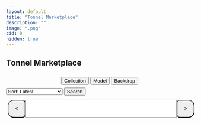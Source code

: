 ```yaml
---
layout: default
title: "Tonnel Marketplace"
description: ""
image: ".png"
cid: 0
hidden: true
---
```

<style>

#list {
  display: grid;
  --fw: min(calc(100vw - 56px),980px);
}
#list .item {
  position: relative;
  background-color: var(--md-sys-color-background);
  box-sizing: border-box;
  overflow: hidden;
  width: 96%;
  margin: 2%;
  border-radius: calc(var(--font)/100*10);
  font-size: 0;
  /*outline: 1px solid var(--md-sys-color-outline-variant);*/
}
#list img {
  width: 100%;
  aspect-ratio: 1;
}
#list .q {
  color: var(--md-sys-color-outline-variant);
  font-size: calc(var(--font)/100*30);
  display: flex;
  justify-content: center;
  align-items: center;
  width: 100%;
  height: auto;
  aspect-ratio: 1;
}
#list .id {
  background-color: #0014;
  color: #fff;
  display: flex;
  justify-content: center;
  align-items: center;
  width: 100%;
  height: 10%;
  position: absolute;
  top: 0;
  right: 0;
  transform-origin: center center;
  transform: translateX(45%) rotateZ(45deg) translateY(80%);
  font-size: calc(var(--font)/100*6);
}

#list .price {
  display: flex;
  justify-content: center;
  align-items: center;
  position: absolute;
  bottom: 9%;
  left: 10%;
  font-size: calc(var(--font)/100*8);
  text-shadow: 0 0 1px black;
  color: #fff;
}

@media screen and (width > 100px) {
  #list {
    grid-template-columns: repeat(2,1fr);
    --font: calc(var(--fw)/2);
  }
}
@media screen and (width > 500px) {
  #list {
    grid-template-columns: repeat(3,1fr);
    --font: calc(var(--fw)/3);
  }
}
@media screen and (width > 700px) {
  #list {
    grid-template-columns: repeat(4,1fr);
    --font: calc(var(--fw)/4);
  }
}
@media screen and (width > 900px) {
  #list {
    grid-template-columns: repeat(5,1fr);
    --font: calc(var(--fw)/5);
  }
}

.controls {
  display: flex;
  width: 100%;
  height: 48px;
  padding: 4px;
  margin-top: 8px;
}

.controls button {
  display: flex;
  justify-content: center;
  align-items: center;
  height: 100%;
  aspect-ratio: 1;
  margin: 0;
  min-width: 0;
}

.controls button:first-of-type {
  border-radius: 16px 8px 8px 16px;
}

.controls button:last-of-type {
  border-radius: 8px 16px 16px 8px;
}

.controls input {
  width: calc(100% - 90px);
  height: 100%;
  text-align: center;
  margin: 0 auto;
}

.filteri {
  margin: 8px 2px;
}
.filterd {
  display: none;
  flex-direction: column;
  overflow: hidden;
  width: 100%;
  max-width: 400px;
  max-height: 256px;
  padding: 8px;
  border-radius: 12px;
  outline: 1px solid var(--md-sys-color-outline-variant);
}
.filterd .filters {
  margin-bottom: 8px;
}
.filterd .filterl {
  padding: 4px;
  overflow-y: auto;
}
.filterd .filterl div img {
  width: 15px;
  margin-left: 4px;
  margin-right: 4px;
}
.filterd .filterl div {
  cursor: pointer;
  padding: 4px;
}
.filterd .filterl div.active {
  border-left: 2px solid var(--md-sys-color-primary-container);
}
.filterd .filterl div.hidden {
  diplay: none;
}

</style>

## Tonnel Marketplace

<div style="display:flex;align-items:center;justify-content:center;width:100%;max-width:400px;margin:0 auto;">
  <button id="collectionst" class="filteri">Collection</button>
  <button id="modelst" class="filteri">Model</button>
  <button id="backdropst" class="filteri">Backdrop</button>
</div>
<div style="display:flex;align-items:center;justify-content:center">

  <div id="collectionsd" class="filterd">
    <input id="collectionss" class="filters" type="text" autocomplete="off" placeholder="Search...">
    <div id="collectionsl" class="filterl"></div>
  </div>

  <div id="modelsd" class="filterd" style="display:none">
    <input id="modelss" class="filters" type="text" autocomplete="off" placeholder="Search...">
    <div id="modelsl" class="filterl"></div>
  </div>

  <div id="backdropsd" class="filterd" style="display:none">
    <input id="backdropss" class="filters" type="text" autocomplete="off" placeholder="Search...">
    <div id="backdropsl" class="filterl"></div>
  </div>

</div>

<select id="sort">
  <option value="d">Sort: Latest</option>
  <option value="p0">Sort: Price low to high</option>
  <option value="p1">Sort: Price high to low</option>
  <option value="i">Sort: ID</option>
  <option value="r">Sort: Rarity</option>
  <option value="m">Sort: Model</option>
  <option value="b">Sort: Backdrop</option>
  <option value="s">Sort: Symbol</option>
</select>
<button onclick="page=0;load_gifts()">Search</button>

<div id="list"></div>

<div class="controls">
  <button onclick="page--;load_gifts()"><</button>
  <input type="text" id="pagei">
  <button onclick="page++;load_gifts()">></button>
</div>

<script>

const gift_names = `Astral Shard
B-Day Candle
Berry Box
Bunny Muffin
Candy Cane
Cookie Heart
Crystal Ball
Desk Calendar
Diamond Ring
Durov's Cap
Easter Egg
Electric Skull
Eternal Candle
Eternal Rose
Evil Eye
Flying Broom
Genie Lamp
Ginger Cookie
Hanging Star
Hex Pot
Homemade Cake
Hypno Lollipop
Ion Gem
Jack-in-the-Box
Jelly Bunny
Jester Hat
Jingle Bells
Kissed Frog
LolPop
Loot Bag
Love Candle
Love Potion
Lunar Snake
Mad Pumpkin
Magic Potion
Mini Oscar
Neko Helmet
Party Sparkler
Perfume Bottle
Plush Pepe
Precious Peach
Record Player
Sakura Flower
Santa Hat
Scared Cat
Sharp Tongue
Signet Ring
Skull Flower
Sleigh Bell
Snow Globe
Snow Mittens
Spiced Wine
Spy Agaric
Star Notepad
Swiss Watch
Tama Gadget
Top Hat
Toy Bear
Trapped Heart
Vintage Cigar
Voodoo Doll
Winter Wreath
Witch Hat`;

const fix_name = n => n.replaceAll(" ","").replaceAll("-","").replaceAll("'","").toLowerCase();

const get_img = (a,b,c=0) => {
  return `https://nft.fragment.com/gift/${a}-${b}.${["small","medium","large"][c]||c}.jpg`
}

const tonnel_search = async (page=1,limit=8,sort="d",asset="TON",{name,model,backdrop,symbol}) => {
  const s = {
    d: { message_post_time: -1 , gift_id: -1 },
    p0: { price:  1 , gift_id: -1 },
    p1: { price: -1 , gift_id: -1 },
    i: { gift_num: 1 , gift_id: -1 },
    r: { rarity: -1 , gift_id: -1 },
    m: { modelRarity: 1 , gift_id: -1 },
    b: { backdropRarity: 1 , gift_id: -1 },
    s: { symbolRarity: 1 , gift_id: -1 }
  };
  return await(await fetch("https://gifts2.tonnel.network/api/pageGifts", {
    method: "POST",
    headers: {
      "Content-Type": "application/json"
    },
    body: JSON.stringify({
      page,
      limit,
      sort: JSON.stringify(s[sort]),
      filter: JSON.stringify({
        price: { $exists: true },
        refunded: { $ne: true },
        buyer: { $exists: false },
        export_at: { $exists: true },
        asset,
        ...(     name?.length && { gift_name: name }),
        ...(    model?.length && {     model: { $in:    model } }),
        ...(     name?.length
          ?{
            ...(backdrop?.length && { backdrop: { $in: backdrop } }),
            ...(symbol?.length && { symbol: { $in: symbol } })
          }
          :{
            ...(backdrop?.length && { backdrop: { $regex: backdrop.map(val => `^${val}\\(`).join("|") } }),
            ...(symbol?.length && { symbol: { $regex: symbol.map(val => `^${val}\\(`).join("|") } })
          }
        )
      }),
      ref: 0,
      price_range: null,
      user_auth: ""
    })
  })).json();
}

const gift_names0 = fix_name(gift_names);

const gifts = gift_names.split("\n");
const gifts0 = gift_names0.split("\n");

const add_gift = (c,n,p) => {
  const gift = document.createElement("div");
  gift.classList.add("item");

  const img = document.createElement("img");
  img.src = get_img(c,n,1);
  gift.appendChild(img);

  img.onerror = () => {
    img.remove();
    const q = document.createElement("div");
    q.classList.add("q");
    q.innerText = "?";
    gift.appendChild(q);
  };

  const id = document.createElement("div");
  id.classList.add("id");
  id.innerText = "#"+n;
  gift.appendChild(id);

  if (p) {
    const price = document.createElement("div");
    price.classList.add("price");
    price.innerText = p;
    gift.appendChild(price);
  }

  list.appendChild(gift);
}
  
const load_gifts = async () => {
  list.innerHTML = `<div style="padding:8px;">Loading...</div>`;
  page = Math.max(page,0);
  pagei.value = page+1;

  const encode = (arr) => arr.map(encodeURIComponent).join(",");
  history.replaceState({},null,`../tools/tonnel-market/?p=${page}&s=${sort.value}` +
    (collections.length ? `&collections=${encode(collections)}` : "") +
    (models.length ? `&models=${encode(models)}` : "") +
    (backdrops.length ? `&backdrops=${encode(backdrops)}` : "") +
    (symbols.length ? `&symbols=${encode(symbols)}` : "")
  );

  const data = await tonnel_search(page+1,limit,sort.value,"TON",{
    name: collections,
    model: models,
    backdrop: get_backdrops(backdrops),
    symbols: symbols
  });
  list.innerHTML = "";
  for (g of data) {
    const p = g.price+" "+g.asset;
    //const p = Math.ceil(g.price*ton*usd/1000).toLocaleString("en-US")+"K IRT";
    add_gift(fix_name(g.name),g.gift_num,p);
  }
  if (data.length==0) list.innerHTML = `<div style="padding:8px;">No Gifts Found</div>`;
}

pagei.onkeydown = e => {
  if (e.key=="Enter"){
    let n = +pagei.value;
    if(n>0&&Number.isInteger(n)) {
      page = n-1;
      load_gifts();
    }
  }
};

const url_string = window.location.href;
const url = new URL(url_string);
const limit = 24;

let page = Math.max(parseInt(url.searchParams.get("p"))||0,0);
sort.value = url.searchParams.get("s")||"d";
const parse = (key) => {
  const val = url.searchParams.get(key);
  return val?val.split(","):[];
}
let collections = parse("collections");
let models = parse("models");
let backdrops = parse("backdrops");
let symbols = parse("symbols");

const get_backdrops = (list) => {
  let matched = [];
  list.forEach(item => {
    collections.forEach(gift => {
      const gm = gift_models.find(g => g._id == gift);
      if (!gm) return;
        gm.backgrounds.forEach(bg => {
        if (bg.includes(item) && !matched.includes(bg)) {
          matched.push(bg);
        }
      });
    });
  });
  return matched;
}

const gift_elements = {};

gifts.forEach(gift => {
  const div = document.createElement("div");
  div.innerHTML = `<img src="https://fragment.com/file/gifts/${fix_name(gift)}/thumb.webp">${gift}`;
  div.onclick = () => {
    if (collections.includes(gift)) {
      collections = collections.filter(g=>g!=gift);
      remove_models_of_gift(gift);
    } else {
      collections.push(gift);
    }
    update_collections(collectionss.value);
    update_models(modelss.value);
    update_backdrops(backdropss.value);
  };
  gift_elements[gift] = div;
  collectionsl.appendChild(div);
});

const remove_models_of_gift = (gift) => {
  if (!gift_models) return;
  const gm = gift_models.find(g => g._id == gift);
  if (!gm) return;
  gm.models.forEach(m => {
    const i = models.indexOf(m);
    if (i > -1) models.splice(i,1);
  });
}

const update_collections = (filter = "") => {
  const filtered = gifts.filter(g => g.toLowerCase().includes(filter.toLowerCase()));
  gifts.forEach(gift => {
    const div = gift_elements[gift];
    if (filtered.includes(gift)) {
      div.style.display = "block";
    } else {
      div.style.display = "none";
    }
    div.className = collections.includes(gift)?"active":"";
  });
}

const update_models = (filter = "") => {
  modelsl.innerHTML = "";
  if (collections.length == 0) {
    models.length = 0;
    const div = document.createElement("div");
    div.innerText = "No Models Found";
    modelsl.appendChild(div);
    return;
  }
  let all = [];
  collections.forEach(gift => {
    const gm = gift_models.find(g => g._id == gift);
    //if (gm) all = all.concat(gm.models.slice(0, -1).map(m => ({gift,model:m})));
    if (gm) {
    const sorted = gm.models.slice(0, -1).sort((a, b) => {
      const pa = parseFloat(a.match(/\(([\d.]+)%\)/)?.[1] || 0);
      const pb = parseFloat(b.match(/\(([\d.]+)%\)/)?.[1] || 0);
      return pa - pb;
    });
    all = all.concat(sorted.map(m => ({gift,model:m})));
  }
  });
  const filtered = all.filter(({model}) => model.toLowerCase().includes(filter.toLowerCase()));
  if (filtered.length == 0) {
    const div = document.createElement("div");
    div.innerText = "no models found";
    modelsl.appendChild(div);
    return;
  }
  filtered.sort((a,b) => {
    const ain = models.includes(a.model)?-1:1;
    const bin = models.includes(b.model)?-1:1;
    return ain - bin;
  }).forEach(({gift, model}) => {
    const div = document.createElement("div");
    div.innerText = gift + " - " + model;
    div.className = models.includes(model)?"active":"";
    div.onclick = () => {
      if (models.includes(model)) {
        models = models.filter(m=>m!=model);
      } else {
        models.push(model);
      }
      update_models(filter);
    };
    modelsl.appendChild(div);
  });
}

const update_backdrops = (filter = "") => {
  backdropsl.innerHTML = "";
  let all = [];
  if (collections.length == 0) {
    const allData = gift_models.find(g => g._id == "All Names");
    if (allData) all = allData.backgrounds.slice(0, -1).map(b => b.replace(/\s*\(\d+(\.\d+)?%\)/, ""));
  } else {
    collections.forEach(gift => {
      const gm = gift_models.find(g => g._id == gift);
      if (gm) all = all.concat(gm.backgrounds.slice(0, -1).map(b => b.replace(/\s*\(\d+(\.\d+)?%\)/, "")));
    });
  }
  all = [...new Set(all)];
  const filtered = all.filter(b => b.toLowerCase().includes(filter.toLowerCase()));
  if (filtered.length == 0) {
    const div = document.createElement("div");
    div.innerText = "no backdrops found";
    backdropsl.appendChild(div);
    return;
  }
  filtered.sort((a, b) => {
    const ain = backdrops.includes(a) ? -1 : 1;
    const bin = backdrops.includes(b) ? -1 : 1;
    return ain - bin;
  }).forEach(b => {
    const div = document.createElement("div");
    const color = gift_backdrops.find(x => x.backdrop?.includes(b))?.color?.centerColor;
    const hex = color ? "#" + color.toString(16).padStart(6, "0") : "#000000";
    const dot = document.createElement("span");
    dot.style.background = hex;
    dot.style.display = "inline-block";
    dot.style.width = "15px";
    dot.style.height = "15px";
    dot.style.borderRadius = "50%";
    dot.style.marginLeft = "4px";
    dot.style.marginRight = "8px";
    div.appendChild(dot);
    div.appendChild(document.createTextNode(b));
    div.className = backdrops.includes(b) ? "active" : "";
    div.onclick = () => {
      if (backdrops.includes(b)) {
        backdrops = backdrops.filter(x => x != b);
      } else {
        backdrops.push(b);
      }
      update_backdrops(filter);
    };
    backdropsl.appendChild(div);
  });
}

collectionst.onclick = () => {
  collectionsd.style.display = collectionsd.style.display=="flex"?"none":"flex";
  modelsd.style.display = "none";
  backdropsd.style.display = "none";
}

modelst.onclick = () => {
  modelsd.style.display = modelsd.style.display=="flex"?"none":"flex";
  collectionsd.style.display = "none";
  backdropsd.style.display = "none";
}

backdropst.onclick = () => {
  backdropsd.style.display = backdropsd.style.display=="flex"?"none":"flex";
  collectionsd.style.display = "none";
  modelsd.style.display = "none";
}

collectionss.oninput = () => {
  update_collections(collectionss.value);
  update_models(modelss.value);
  update_backdrops(backdropss.value);
}

modelss.oninput = () => {
  update_models(modelss.value);
}

backdropss.oninput = () => update_backdrops(backdropss.value);

window.onload = async () => {
  window.gift_models = await(await fetch("./json/gift-models.json")).json();
  window.gift_backdrops = await(await fetch("./json/gift-backdrops.json")).json();
  update_collections();
  update_models();
  update_backdrops();
  load_gifts();
}

</script>
